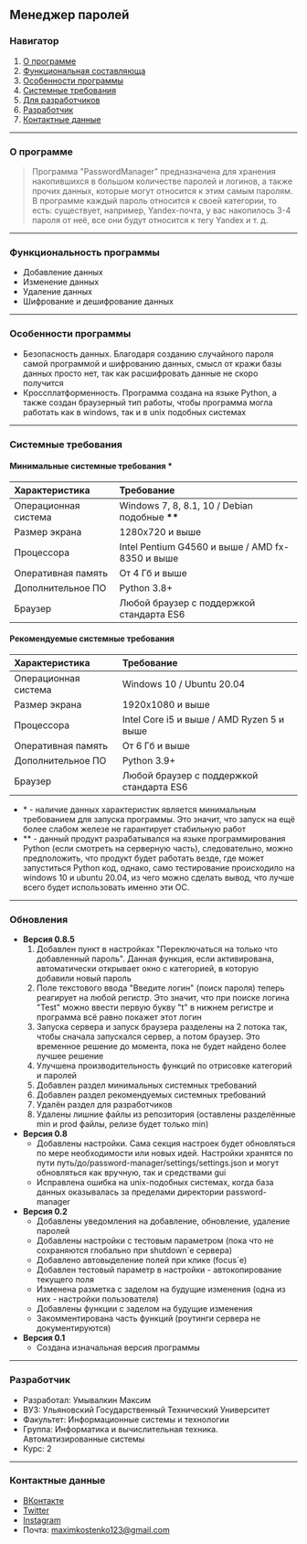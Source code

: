 Менеджер паролей
---
### Навигатор
1. [О программе](#about)
2. [Функциональная составляюща](#func)
3. [Особенности программы](#spec)
4. [Системные требования](#sysconf)
5. [Для разработчиков](#for_pr)
6. [Разработчик](#student)
7. [Контактные данные](#cont)
---
### <a name="about">О программе</a> 
> Программа "PasswordManager" предназначена для хранения накопившихся в большом количестве паролей и логинов, а также прочих данных, которые могут относится к этим самым паролям. В программе каждый пароль относится к своей категории, то есть: существует, например, Yandex-почта, у вас накопилось 3-4 пароля от неё, все они будут относится к тегу Yandex и т. д.
---
### <a name="func">Функциональность программы</a>
* Добавление данных
* Изменение данных
* Удаление данных
* Шифрование и дешифрование данных
---
### <a name="spec">Особенности программы</a>
* Безопасность данных. Благодаря созданию случайного пароля самой программой и шифрованию данных, смысл от кражи базы данных просто нет, так как расшифровать данные не скоро получится
* Кроссплатформенность. Программа создана на языке Python, а также создан браузерный тип работы, чтобы программа могла работать как в windows, так и в unix подобных системах
---
### <a name="sysconf">Системные требования</a>
#### Минимальные системные требования **\***

| Характеристика       | Требование                                       |
| :------------------- | :----------------------------------------------- |
| Операционная система | Windows 7, 8, 8.1, 10 / Debian подобные **\*\*** |
| Размер экрана        | 1280х720 и выше                                  |
| Процессора           | Intel Pentium G4560 и выше / AMD fx-8350 и выше  |
| Оперативная память   | От 4 Гб и выше                                   |
| Дополнительное ПО    | Python 3.8+                                      |
| Браузер              | Любой браузер с поддержкой стандарта ES6         |

#### Рекомендуемые системные требования

| Характеристика       | Требование                                |
| :------------------- | :---------------------------------------- |
| Операционная система | Windows 10 / Ubuntu 20.04                 |
| Размер экрана        | 1920x1080 и выше                          |
| Процессора           | Intel Core i5 и выше / AMD Ryzen 5 и выше |
| Оперативная память   | От 6 Гб и выше                            |
| Дополнительное ПО    | Python 3.9+                               |
| Браузер              | Любой браузер с поддержкой стандарта ES6  |

* \* - наличие данных характеристик является минимальным требованием для запуска программы. Это значит, что запуск на ещё более слабом железе не гарантирует стабильную работ
* \*\* - данный продукт разрабатывался на языке программирования Python (если смотреть на серверную часть), следовательно, можно предположить, что продукт будет работать везде, где может запуститься Python код, однако, само тестирование происходило на windows 10 и ubuntu 20.04, из чего можно сделать вывод, что лучше всего будет использовать именно эти ОС.
---
### <a name="patch">Обновления</a>
* **Версия 0.8.5**
  1. Добавлен пункт в настройках "Переключаться на только что добавленный пароль". Данная функция, если активирована, автоматически открывает окно с категорией, в которую добавили новый пароль
  2. Поле текстового ввода "Введите логин" (поиск пароля) теперь реагирует на любой регистр. Это значит, что при поиске логина "Test" можно ввести первую букву "t" в нижнем регистре и программа всё равно покажет этот логин
  3. Запуска сервера и запуск браузера разделены на 2 потока так, чтобы сначала запускался сервер, а потом браузер. Это временное решение до момента, пока не будет найдено более лучшее решение
  4. Улучшена производительность функций по отрисовке категорий и паролей
  5. Добавлен раздел минимальных системных требований
  6. Добавлен раздел рекомендуемых системных требований
  7. Удалён раздел для разработчиков
  8. Удалены лишние файлы из репозитория (оставлены разделённые min и prod файлы, релизе будет только min)
* **Версия 0.8**
  * Добавлены настройки. Сама секция настроек будет обновляться по мере необходимости или новых идей. Настройки хранятся по пути путь/до/password-manager/settings/settings.json и могут обновляться как вручную, так и средствами gui
  * Исправлена ошибка на unix-подобных системах, когда база данных оказывалась за пределами директории password-manager
* **Версия 0.2**
  * Добавлены уведомления на добавление, обновление, удаление паролей
  * Добавлены настройки с тестовым параметром (пока что не сохраняются глобально при shutdown`е сервера)
  * Добавлено автовыделение полей при клике (focus`е)
  * Добавлен тестовый параметр в настройки - автокопирование текущего поля
  * Изменена разметка с заделом на будущие изменения (одна из них - настройки пользователя)
  * Добавлены функции с заделом на будущие изменения
  * Закомментирована часть функций (роутинги сервера не документируются)
* **Версия 0.1**
  * Создана изначальная версия программы
---
### <a name="student">Разработчик</a> 
* Разработал: Умывалкин Максим
* ВУЗ: Ульяновский Государственный Технический Университет
* Факультет: Информационные системы и технологии
* Группа: Информатика и вычислительная техника. Автоматизированные системы
* Курс: 2
---
### <a name="cont">Контактные данные</a>
* [ВКонтакте](https://vk.com/resistancejkee)
* [Twitter](https://twitter.com/resistancejkee)
* [Instagram](https://www.instagram.com/resistancejkee)
* Почта: maximkostenko123@gmail.com